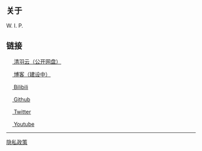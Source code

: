 ## 关于

W. I. P.

## 链接

[<img height="16" width="16" src="https://cdn.simpleicons.org/icloud" /> 清羽云（公开网盘）](https://cloud.chingjyu.cyou)

[<img height="16" width="16" src="https://cdn.simpleicons.org/blogger" /> 博客（建设中）](https://blog.chingjyu.cyou)

[<img height="16" width="16" src="https://cdn.simpleicons.org/bilibili" />
Bilibili](https://space.bilibili.com/642473841)

[<img height="16" width="16" src="https://cdn.simpleicons.org/github/white" /> Github](https://github.com/cv2wx)

[<img height="16" width="16" src="https://cdn.simpleicons.org/twitter" /> Twitter](https://twitter.com/chingjyu_chan)

[<img height="16" width="16" src="https://cdn.simpleicons.org/youtube" /> Youtube](https://www.youtube.com/@chingjyu_chan)

----

[隐私政策](/privacy_policy)